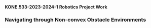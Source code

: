 #### KONE.533-2023-2024-1 Robotics Project Work
### Navigating through Non-convex Obstacle Environments
